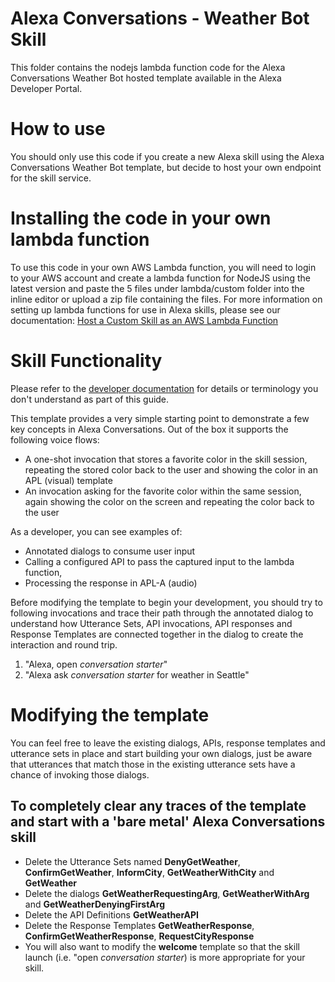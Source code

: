 # Alexa Conversations - Weather Bot Skill 

This folder contains the nodejs lambda function code for the Alexa Conversations Weather Bot hosted template available in the Alexa Developer Portal.

# How to use
You should only use this code if you create a new Alexa skill using the Alexa Conversations Weather Bot template, but decide to host your own endpoint for the skill service.

# Installing the code in your own lambda function
To use this code in your own AWS Lambda function, you will need to login to your AWS account and create a lambda function for NodeJS using the latest version and paste the 5 files under lambda/custom folder into the inline editor or upload a zip file containing the files. For more information on setting up lambda functions for use in Alexa skills, please see our documentation: [Host a Custom Skill as an AWS Lambda Function](https://developer.amazon.com/en-US/docs/alexa/custom-skills/host-a-custom-skill-as-an-aws-lambda-function.html%28https://developer.amazon.com/en-US/docs/alexa/custom-skills/host-a-custom-skill-as-an-aws-lambda-function.html)


# Skill Functionality

Please refer to the [developer documentation](https://developer.integ.amazon.com/en-US/docs/alexa/conversations/about-alexa-conversations.html) for details or terminology you don't understand as part of this guide.

This template provides a very simple starting point to demonstrate a few key concepts in Alexa Conversations. Out of the box it supports the following voice flows:

 - A one-shot invocation that stores a favorite color in the skill session, repeating the stored color back to the user and showing the color in an APL (visual) template
 - An invocation asking for the favorite color within the same session, again showing the color on the screen and repeating the color back to the user

As a developer, you can see examples of:

 - Annotated dialogs to consume user input
 - Calling a configured API to pass the captured input to the lambda function,
 - Processing the response in APL-A (audio)

Before modifying the template to begin your development, you should try to following invocations and trace their path through the annotated dialog to understand how Utterance Sets, API invocations, API responses and Response Templates are connected together in the dialog to create the interaction and round trip. 

 1. "Alexa, open *conversation starter*"
 2. "Alexa ask *conversation starter* for weather in Seattle"

# Modifying the template
You can feel free to leave the existing dialogs, APIs, response templates and utterance sets in place and start building your own dialogs, just be aware that utterances that match those in the existing utterance sets have a chance of invoking those dialogs.
## To completely clear any traces of the template and start with a 'bare metal' Alexa Conversations skill

 - Delete the Utterance Sets named **DenyGetWeather**, **ConfirmGetWeather**, **InformCity**, **GetWeatherWithCity** and **GetWeather**
 - Delete the dialogs **GetWeatherRequestingArg**, **GetWeatherWithArg** and **GetWeatherDenyingFirstArg**
 - Delete the API Definitions **GetWeatherAPI**
 - Delete the Response Templates **GetWeatherResponse**, **ConfirmGetWeatherResponse**, **RequestCityResponse**
 - You will also want to modify the **welcome** template so that the skill launch (i.e. "open *conversation starter*) is more appropriate for your skill.